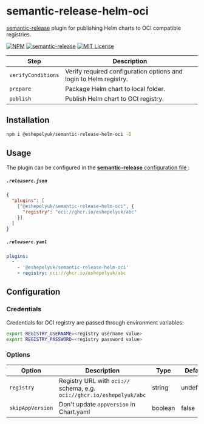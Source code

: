 # semantic-release-helm-oci

[semantic-release](https://github.com/semantic-release/semantic-release) plugin
for publishing Helm charts to OCI compatible registries.

[![NPM](https://img.shields.io/npm/v/@eshepelyuk/semantic-release-helm-oci?logo=npm&style=for-the-badge)](https://www.npmjs.com/package/@eshepelyuk/semantic-release-helm-oci)
[![semantic-release](https://img.shields.io/badge/%20%20%F0%9F%93%A6%F0%9F%9A%80-semantic--release-e10079.svg?style=for-the-badge)](https://github.com/semantic-release/semantic-release)
[![MIT License](https://img.shields.io/github/license/eshepelyuk/semantic-release-helm-oci?logo=mit&style=for-the-badge)](https://opensource.org/licenses/MIT)

| Step               | Description                                                  |
|--------------------|--------------------------------------------------------------|
| `verifyConditions` | Verify required configuration options and login to Helm registry.    |
| `prepare`          | Package Helm chart to local folder.                          |
| `publish`          | Publish Helm chart to OCI registry.                          |

## Installation

```bash
npm i @eshepelyuk/semantic-release-helm-oci -D
```

## Usage

The plugin can be configured in the [**semantic-release** configuration file
](https://github.com/semantic-release/semantic-release/blob/master/docs/usage/configuration.md#configuration):

##### **`.releaserc.json`**
```json
{
  "plugins": [
    ["@eshepelyuk/semantic-release-helm-oci", {
      "registry": "oci://ghcr.io/eshepelyuk/abc"
    }]
  ]
}
```

##### **`.releaserc.yaml`**
```yaml
plugins:
  -
    - '@eshepelyuk/semantic-release-helm-oci'
    - registry: oci://ghcr.io/eshepelyuk/abc
```

## Configuration

### Credentials

Credentials for OCI registry are passed through environment variables:

```bash
export REGISTRY_USERNAME=<registry username value>
export REGISTRY_PASSWORD=<registry password value>
```

### Options

| Option            | Description                                                       | Type      | Default   |
| ------------------|-------------------------------------------------------------------|-----------|-----------|
| `registry`        | Registry URL with `oci://` schema, e.g. `oci://ghcr.io/eshepelyuk/abc` | string    | undefined |
| `skipAppVersion`  | Don't update `appVersion` in Chart.yaml | boolean | false |

